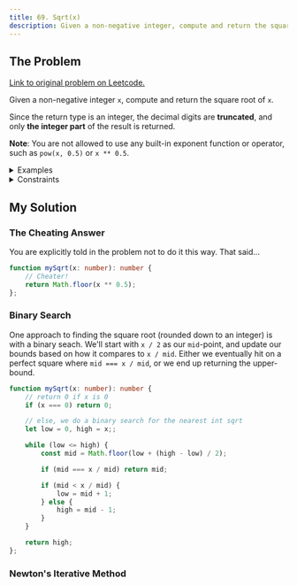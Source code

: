 ```yaml
---
title: 69. Sqrt(x)
description: Given a non-negative integer, compute and return the square root.
---
```


## The Problem

[Link to original problem on Leetcode.](https://leetcode.com/problems/sqrtx/)

Given a non-negative integer `x`, compute and return the square root of `x`.

Since the return type is an integer, the decimal digits are **truncated**, and only **the integer part** of the result is returned.

**Note**: You are not allowed to use any built-in exponent function or operator, such as `pow(x, 0.5)` or `x ** 0.5`.

<details>
<summary>Examples</summary>

Example 1:

```
Input: x = 4
Output: 2
```

Example 2:

```
Input: x = 8
Output: 2
Explanation: The square root of 8 is 2.82842..., and since the decimal part is truncated, 2 is returned.
```
</details>

<details>
<summary>Constraints</summary>

0 ≤ `x` ≤ 2<sup>31</sup> - 1
</details>

## My Solution

### The Cheating Answer

You are explicitly told in the problem not to do it this way. That said...

```typescript
function mySqrt(x: number): number {
	// Cheater!
	return Math.floor(x ** 0.5);
};
```

### Binary Search

One approach to finding the square root (rounded down to an integer) is with a binary seach. We'll start with `x / 2` as our `mid`-point, and update our bounds based on how it compares to `x / mid`. Either we eventually hit on a perfect square where `mid === x / mid`, or we end up returning the upper-bound.

```typescript
function mySqrt(x: number): number {
	// return 0 if x is 0
	if (x === 0) return 0;

	// else, we do a binary search for the nearest int sqrt
	let low = 0, high = x;;

	while (low <= high) {
		const mid = Math.floor(low + (high - low) / 2);

		if (mid === x / mid) return mid;

		if (mid < x / mid) {
			low = mid + 1;
		} else {
			high = mid - 1;
		}
	}

	return high;
};
```

### Newton's Iterative Method

